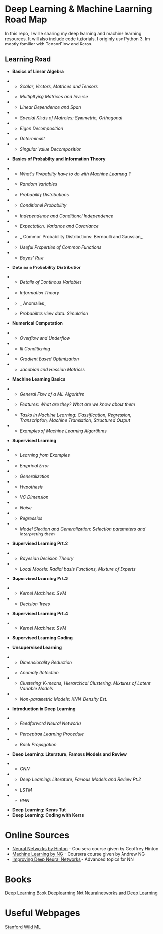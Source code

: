 
# Deep Learning  & Machine Laarning Road Map

In this repo, I will e sharing my deep learning and machine learning resources. 
It will also include code tuttorials. 
I originly use Python 3. Im mostly familiar with TensorFlow and Keras.

## Learning Road

 *   __Basics of Linear Algebra__ 
 - - _Scalar, Vectors, Matrices and Tensors_
 - - _Multipltying Matrices and Inverse_
 - - _Linear Dependence and Span_
 - - _Special Kinds of Matrcies: Symmetric, Orthogonal_
 - - _Eigen Decomposition_
 - - _Determinant_
 - - _Singular Value Decomposition_

* __Basics of Probabilty and Information Theory__
- - _What's Probabilty have to do with Machine Learning ?_
- -  _Random Variables_
- - _Probability Distributions_
- - _Conditional Probability_
- - _Independence and Conditional Independence_
- - _Expectation, Variance and Covariance_
- - _ Common Probability Distributions: Bernoulli and Gaussian_ 
- - _Useful Properties of Common Functions_ 
- - _Bayes' Rule_

* __Data as a Probability Distribution__
- -  _Details of Continous Variables_
- - _Information Theory_
- - _ Anomalies_
- - _Probabiltcs view data: Simulation_

* __Numerical Computation__
- -  _Overflow and Underflow_
- - _Ill Conditioning_
- - _Gradient Based Optimization_
- - _Jacobian and Hessian Matrices_

* __Machine Learning Basics__
- - _General Flow of a ML Algorithm_
- -  _Features: What are they? What are we know about them_
- - _Tasks in Machine Learning: Classification, Regression, Transcription, Machine Translation, Structured Output_
- - _Examples of Machine Learning Algortihms_

* __Supervised Learning__
- - _Learning from Examples_
- - _Emprical Error_
- - _Generalization_
- - _Hypothesis_
- - _VC Dimension_ 
- -  _Noise_
- - _Regression_
- - _Model Slection and Generalization: Selection parameters and interpreting them_ 

*  __Supervised Learning Prt.2__
- - _Bayesian Decision Theory_
- - _Local Models: Radial basis Functions, Mixture of Experts_

* __Supervised Learning Prt.3__
- - _Kernel Machines: SVM_
- - _Decision Trees_

* __Supervised Learning Prt.4__
- - _Kernel Machines: SVM_

* __Supervised Learning Coding__

* __Unsupervised Learning__
- - _Dimensionality Reduction_
- - _Anomaly Detection_
- - _Clustering: K-means, Hierarchical Clustering, Mixtures of Latent Variable Models_
- - _Non-parametric Models: KNN, Density Est._

* __Introduction to Deep Learning__
- - _Feedforward Neural Networks_ 
- - _Perceptron Learning Procedure_
- - _Back Propagation_

* __Deep Learning: Literature, Famous Models and Review__
- - _CNN_
- - _Deep Learning: Literature, Famous Models and Review  Pt.2_
- - _LSTM_
- - _RNN_ 

* __Deep Learning: Keras Tut__
* __Deep Learning: Coding with Keras__

# Online Sources


* [Neural Networks by Hinton](https://www.coursera.org/learn/neural-networks/home/welcome) - Coursera course given by Geoffrey Hinton
* [Machine Learning by NG](https://www.coursera.org/learn/machine-learning/home/welcome) - Coursera course given by Andrew NG
* [Improving Deep Neural Networks](https://www.coursera.org/learn/deep-neural-network/home/welcome) - Advanced topics for NN


# Books

[Deep Learning Book](https://www.deeplearningbook.org )
[Deeplearning Net](http://deeplearning.net/reading-list/)
[Neuralnetworks and Deep Learning](neuralnetworksanddeeplearning.com)


# Useful Webpages
[Stanford](http://deeplearning.stanford.edu/tutorial/)
[Wild ML](http://www.wildml.com/2015/11/understanding-convolutional-neural-networks-for-nlp/)


